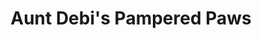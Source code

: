 ---
title: "Aunt Debi's Pampered Paws"
url: /clinton-township/aunt-debis-pampered-paws/
shop: pet grooming
---